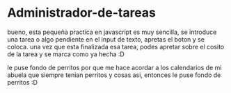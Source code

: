 # Administrador-de-tareas
bueno, esta pequeña practica en javascript es muy sencilla, se introduce una tarea o algo pendiente en el input de texto, apretas el boton y se coloca. una vez que esta finalizada esa tarea, podes apretar sobre el cosito de la tarea y se marca como ya hecha :D 

le puse fondo de perritos por que me hace acordar a los calendarios de mi abuela que siempre tenian perritos y cosas asi, entonces le puse fondo de perritos :D
